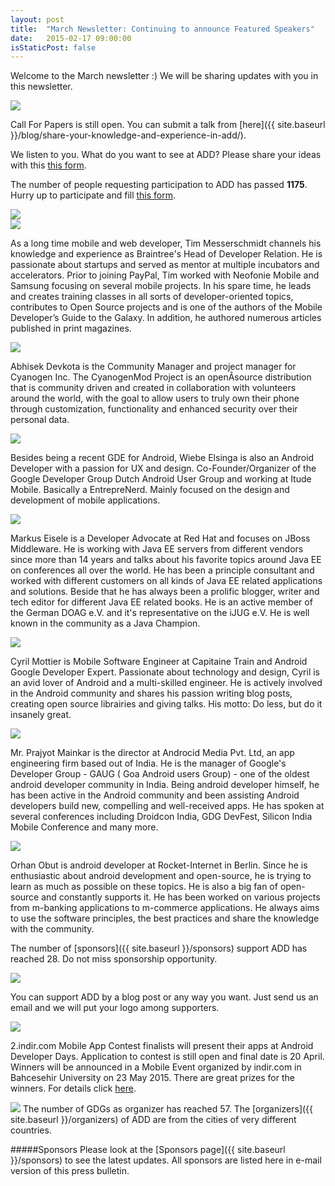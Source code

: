 ```yaml
---
layout: post
title:  "March Newsletter: Continuing to announce Featured Speakers"
date:   2015-02-17 09:00:00
isStaticPost: false
---
```


Welcome to the March newsletter :) We will be sharing updates with you in this newsletter.

<img class="img-responsive" src="{{ site.baseurl_root }}/img/posts/deadline_en.jpg" style="max-width: 300px"/>

Call For Papers is still open. You can submit a talk from [here]({{ site.baseurl }}/blog/share-your-knowledge-and-experience-in-add/).

We listen to you. What do you want to see at ADD? Please share your ideas with this [this form](https://docs.google.com/forms/d/16RB2PM-ifAxv4HqTOXWO72DlgYEEWc0f9SB921smTBs/viewform).

The number of people requesting participation to ADD has passed **1175**. Hurry up to participate and fill [this form](http://www.eventbrite.com/e/android-developer-days-2015-registration-14846274607).

<img class="img-responsive" src="{{ site.baseurl_root }}/img/posts/AttendeegeoWMarch7.png"/>

<div class="row speaker-row">
	<div class="col-md-3">
		<img class="img-responsive img-circle" src="{{ site.baseurl_root }}/img/people/tim-messerschmidt.jpg"/>	
	</div>
	<p class="col-md-9">
    As a long time mobile and web developer, Tim Messerschmidt channels his knowledge and experience as Braintree's Head of Developer Relation. He is passionate about startups and served as mentor at multiple incubators and accelerators.
    Prior to joining PayPal, Tim worked with Neofonie Mobile and Samsung focusing on several mobile projects. In his spare time, he leads and creates training classes in all sorts of developer-oriented topics, contributes to Open Source projects and is one of the authors of the Mobile Developer’s Guide to the Galaxy. In addition, he authored numerous articles published in print magazines.	
	</p>
</div>
<div class="row speaker-row">
	<div class="col-md-3">
		<img class="img-responsive img-circle" src="{{ site.baseurl_root }}/img/people/abhisek-devkota.png"/>	
	</div>
	<p class="col-md-9">
	Abhisek Devkota is the Community Manager and project manager for Cyanogen Inc. The CyanogenMod Project is an openÂ­source distribution that is community driven and created in collaboration with volunteers around the world, with the goal to allow users to truly own their phone through customization, functionality and enhanced security over their personal data.
	</p>	
</div>
<div class="row speaker-row">
	<div class="col-md-3">
		<img class="img-responsive img-circle" src="{{ site.baseurl_root }}/img/people/wiebe-elsinga.jpg"/>	
	</div>
	<p class="col-md-9">
    Besides being a recent GDE for Android, Wiebe Elsinga is also an Android Developer with a passion for UX and design. Co-Founder/Organizer of the Google Developer Group Dutch Android User Group and working at Itude Mobile. Basically a EntrepreNerd.
    Mainly focused on the design and development of mobile applications.
	</p>	
</div>
<div class="row speaker-row">
	<div class="col-md-3">
		<img class="img-responsive img-circle" src="{{ site.baseurl_root }}/img/people/markus-eisele.jpg"/>	
	</div>
	<p class="col-md-9">
	Markus Eisele is a Developer Advocate at Red Hat and focuses on JBoss Middleware. He is working with Java EE servers from different vendors since more than 14 years and talks about his favorite topics around Java EE on conferences all over the world. He has been a principle consultant and worked with different customers on all kinds of Java EE related applications and solutions. Beside that he has always been a prolific blogger, writer and tech editor for different Java EE related books. He is an active member of the German DOAG e.V. and it's representative on the iJUG e.V. He is well known in the community as a Java Champion.
	</p>	
</div>
<div class="row speaker-row">
	<div class="col-md-3">
		<img class="img-responsive img-circle" src="{{ site.baseurl_root }}/img/people/cyril-mottier.jpg"/>	
	</div>
	<p class="col-md-9">
	Cyril Mottier is Mobile Software Engineer at Capitaine Train and Android Google Developer Expert. Passionate about technology and design, Cyril is an avid lover of Android and a multi-skilled engineer. He is actively involved in the Android community and shares his passion writing blog posts, creating open source librairies and giving talks. His motto: Do less, but do it insanely great.
	</p>	
</div>
<div class="row speaker-row">
    <div class="col-md-3">
        <img class="img-responsive img-circle" src="{{ site.baseurl_root }}/img/people/prajyot-mainkar.jpg"/>	
    </div>
    <p class="col-md-9">
    Mr. Prajyot Mainkar is the director at Androcid Media Pvt. Ltd, an app engineering firm based out of India. He is the manager of Google's Developer Group - GAUG ( Goa Android users Group) - one of the oldest android developer community in India. Being android developer himself, he has been active in the Android community and been assisting Android developers build new, compelling and well-received apps. He has spoken at several conferences including Droidcon India, GDG DevFest, Silicon India Mobile Conference and many more.
    </p>	
</div>
<div class="row speaker-row">
    <div class="col-md-3">
        <img class="img-responsive img-circle" src="{{ site.baseurl_root }}/img/people/orhan-obut.jpg"/>	
    </div>
    <p class="col-md-9">
    Orhan Obut is android developer at Rocket-Internet in Berlin. Since he is enthusiastic about android development and open-source, he is trying to learn as much as possible on these topics. He is also a big fan of open-source and constantly supports it. He has been worked on various projects from m-banking applications to m-commerce applications.  He always aims to use the software principles, the best practices and share the knowledge with the community.
    </p>	
</div>

The number of [sponsors]({{ site.baseurl }}/sponsors) support ADD has reached 28. Do not miss sponsorship opportunity.

<img class="img-responsive" src="{{ site.baseurl_root }}/img/posts/support_en.jpg"/>

You can support ADD by a blog post or any way you want. Just send us an email and we will put your logo among supporters.

<img class="img-responsive" src="{{ site.baseurl_root }}/img/posts/indirmobil_en.jpg"/>


2.indir.com Mobile App Contest finalists will present their apps at Android Developer Days. Application to contest is still open and final date is 20 April. Winners will be announced in a Mobile Event organized by indir.com in Bahcesehir University on 23 May 2015. There are great prizes for the winners. For details click  [here](http://www.indir.com/yarisma/).

<img class="img-responsive" src="{{ site.baseurl_root }}/img/posts/gdg_57.png"/>	
The number of GDGs as organizer has reached 57. The [organizers]({{ site.baseurl }}/organizers) of ADD are from the cities of very different countries.

#####Sponsors
Please look at the [Sponsors page]({{ site.baseurl }}/sponsors) to see the latest updates. All sponsors are listed here in e-mail version of this press bulletin.
